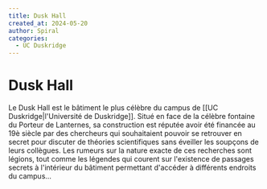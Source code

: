 ```yaml
---
title: Dusk Hall
created_at: 2024-05-20
author: Spiral
categories:
  - UC Duskridge
---
```

# Dusk Hall
Le Dusk Hall est le bâtiment le plus célèbre du campus de [[UC Duskridge|l'Université de Duskridge]]. Situé en face de la célèbre fontaine du Porteur de Lanternes, sa construction est réputée avoir été financée au 19è siècle par des chercheurs qui souhaitaient pouvoir se retrouver en secret pour discuter de théories scientifiques sans éveiller les soupçons de leurs collègues. Les rumeurs sur la nature exacte de ces recherches sont légions, tout comme les légendes qui courent sur l'existence de passages secrets à l'intérieur du bâtiment permettant d'accéder à différents endroits du campus…